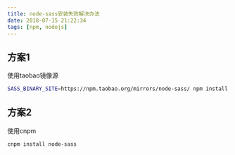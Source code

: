 ```yaml
---
title: node-sass安装失败解决办法
date: 2018-07-15 21:22:34
tags: [npm, nodejs]
---
```


## 方案1

使用taobao镜像源

```bash
SASS_BINARY_SITE=https://npm.taobao.org/mirrors/node-sass/ npm install node-sass
```

## 方案2

使用cnpm

```bash
cnpm install node-sass
```
